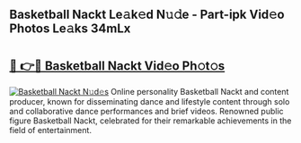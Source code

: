 ## Basketball Nackt Le𝚊k𝚎d N𝚞𝚍e - Part-ipk Vid𝚎o Photos Le𝚊ks 34mLx

# <h2><a href="http://fb7cuo6.evod.top/?m=Basketball+Nackt">🔗 👉🔴 Basketball Nackt Vid𝚎o Ph𝚘t𝚘s</a></h2>

[![Basketball Nackt N𝚞d𝚎s](https://i.imgur.com/8V9OHl7.gif)](http://fb7cuo6.evod.top/?m=Basketball+Nackt)
Online personality Basketball Nackt and content producer, known for disseminating dance and lifestyle content through solo and collaborative dance performances and brief videos. Renowned public figure Basketball Nackt, celebrated for their remarkable achievements in the field of entertainment. 
